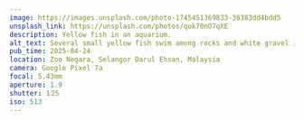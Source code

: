 ```yaml
---
image: https://images.unsplash.com/photo-1745451369833-36383dd4bdd5
unsplash_link: https://unsplash.com/photos/quk70nO7qXE
description: Yellow fish in an aquarium.
alt_text: Several small yellow fish swim among rocks and white gravel in an aquarium.
pub_time: 2025-04-24
location: Zoo Negara, Selangor Darul Ehsan, Malaysia
camera: Google Pixel 7a
focal: 5.43mm
aperture: 1.9
shutter: 1⁄25
iso: 513
---
```

